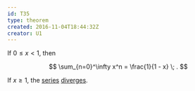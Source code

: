 ```yaml
---
id: T35
type: theorem
created: 2016-11-04T18:44:32Z
creator: U1
---
```

If $0 \leq x < 1$, then

$$
\sum_{n=0}^\infty x^n = \frac{1}{1 - x} \; .
$$

If $x \geq 1$, the [series](D34#complex-series) [diverges](D34#complex-series-divergent).
